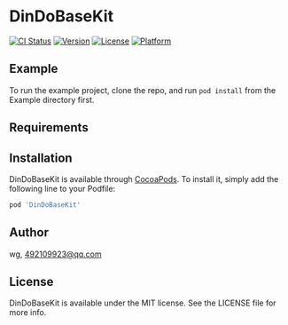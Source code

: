 # DinDoBaseKit

[![CI Status](https://img.shields.io/travis/wg/DinDoBaseKit.svg?style=flat)](https://travis-ci.org/wg/DinDoBaseKit)
[![Version](https://img.shields.io/cocoapods/v/DinDoBaseKit.svg?style=flat)](https://cocoapods.org/pods/DinDoBaseKit)
[![License](https://img.shields.io/cocoapods/l/DinDoBaseKit.svg?style=flat)](https://cocoapods.org/pods/DinDoBaseKit)
[![Platform](https://img.shields.io/cocoapods/p/DinDoBaseKit.svg?style=flat)](https://cocoapods.org/pods/DinDoBaseKit)

## Example

To run the example project, clone the repo, and run `pod install` from the Example directory first.

## Requirements

## Installation

DinDoBaseKit is available through [CocoaPods](https://cocoapods.org). To install
it, simply add the following line to your Podfile:

```ruby
pod 'DinDoBaseKit'
```

## Author

wg, 492109923@qq.com

## License

DinDoBaseKit is available under the MIT license. See the LICENSE file for more info.
